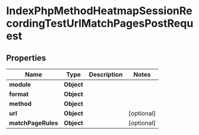 

# IndexPhpMethodHeatmapSessionRecordingTestUrlMatchPagesPostRequest


## Properties

| Name | Type | Description | Notes |
|------------ | ------------- | ------------- | -------------|
|**module** | **Object** |  |  |
|**format** | **Object** |  |  |
|**method** | **Object** |  |  |
|**url** | **Object** |  |  [optional] |
|**matchPageRules** | **Object** |  |  [optional] |



